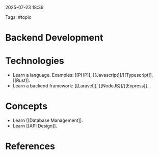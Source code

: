 
2025-07-23 18:39

Tags: #topic

# Backend Development

# Technologies

- Learn a language. Examples: [[PHP]], [[Javascript]]/[[Typescript]], [[Rust]].
- Learn a backend framework: [[Laravel]], [[NodeJS]]/[[Express]].

# Concepts

- Learn [[Database Management]].
- Learn [[API Design]].

# References

